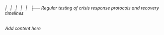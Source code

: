 ###### |   |   |   |   |   ├── Regular testing of crisis response protocols and recovery timelines

*Add content here*